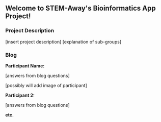 ## Welcome to STEM-Away's Bioinformatics App Project!

### Project Description

[insert project description]
[explanation of sub-groups]

### Blog

**Participant Name:**

[answers from blog questions]

[possibly will add image of participant]

**Participant 2:**

[answers from blog questions]

**etc.**

